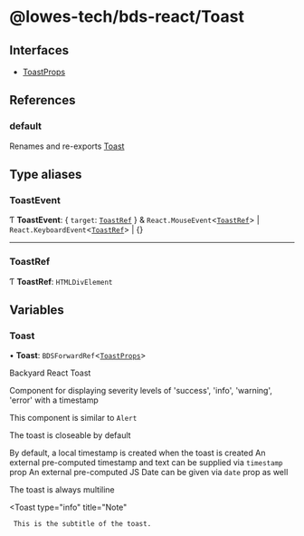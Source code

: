# @lowes-tech/bds-react/Toast

## Interfaces

- [ToastProps](interfaces/ToastProps.md)

## References

### default

Renames and re-exports [Toast](README.md#toast)

## Type aliases

### ToastEvent

Ƭ **ToastEvent**: { `target`: [`ToastRef`](README.md#toastref)  } & `React.MouseEvent`<[`ToastRef`](README.md#toastref)\> \| `React.KeyboardEvent`<[`ToastRef`](README.md#toastref)\> \| {}

___

### ToastRef

Ƭ **ToastRef**: `HTMLDivElement`

## Variables

### Toast

• **Toast**: `BDSForwardRef`<[`ToastProps`](interfaces/ToastProps.md)\>

Backyard React Toast

Component for displaying severity levels of 'success', 'info', 'warning', 'error' with a timestamp

This component is similar to `Alert`

The toast is closeable by default

By default, a local timestamp is created when the toast is created
An external pre-computed timestamp and text can be supplied via `timestamp` prop
An external pre-computed JS Date can be given via `date` prop as well

The toast is always multiline

 <Toast
     type="info"
     title="Note"
 >
     This is the subtitle of the toast.
 </Toast>
